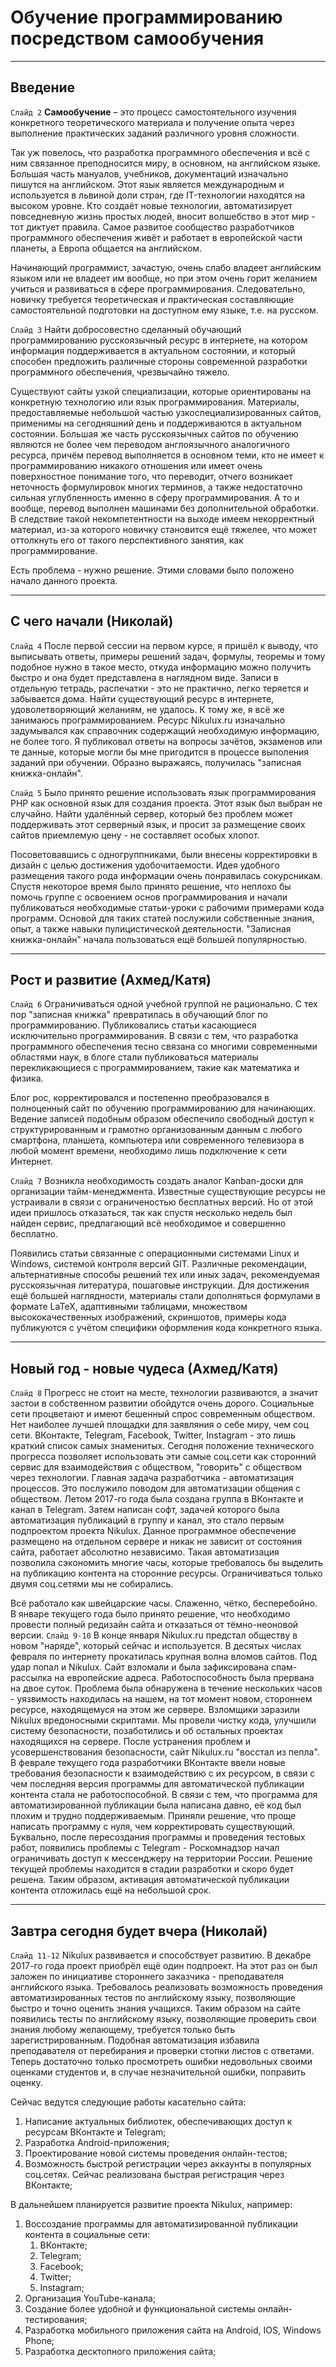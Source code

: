 # Обучение программированию посредством самообучения

***

## Введение

`Слайд 2` **Самообучение** – это процесс самостоятельного изучения конкретного теоретического материала и получение опыта через выполнение практических заданий различного уровня сложности. 

Так уж повелось, что разработка программного обеспечения и всё с ним связанное преподносится миру, в основном, на английском языке. Большая часть мануалов, учебников, документаций изначально пишутся на английском. Этот язык является международным и используется в львиной доли стран, где IT-технологии находятся на высоком уровне. Кто создаёт новые технологии, автоматизирует повседневную жизнь простых людей, вносит волшебство в этот мир - тот диктует правила. Самое развитое сообщество разработчиков программного обеспечения живёт и работает в европейской части планеты, а Европа общается на английском.

Начинающий программист, зачастую, очень слабо владеет английским языком или не владеет им вообще, но при этом очень горит желанием учиться и развиваться в сфере программирования. Следовательно, новичку требуется теоретическая и практическая составляющие самостоятельной подготовки на доступном ему языке, т.е. на русском. 

`Слайд 3` Найти добросовестно сделанный обучающий программированию русскоязычный ресурс в интернете, на котором информация поддерживается в актуальном состоянии, и который способен предложить различные стороны современной разработки программного обеспечения, чрезвычайно тяжело.

Существуют сайты узкой специализации, которые ориентированы на конкретную технологию или язык программирования. Материалы, предоставляемые небольшой частью узкоспециализированных сайтов, применимы на сегодняшний день и поддерживаются в актуальном состоянии. Большая же часть русскоязычных сайтов по обучению являются не более чем переводом англоязычного аналогичного ресурса, причём перевод выполняется в основном теми, кто не имеет к программированию никакого отношения или имеет очень поверхностное понимание того, что переводит, отчего возникает неточность формулировок многих терминов, а также недостаточно сильная углубленность именно в сферу программирования. А то и вообще, перевод выполнен машинами без дополнительной обработки. В следствие такой некомпетентности на выходе имеем некорректный материал, из-за которого новичку становится ещё тяжелее, что может оттолкнуть его от такого перспективного занятия, как программирование.

Есть проблема - нужно решение. Этими словами было положено начало данного проекта. 

***

## С чего начали (Николай)

`Слайд 4` После первой сессии на первом курсе, я пришёл к выводу, что выписывать ответы, примеры решений задач, формулы, теоремы и тому подобное нужно в такое место, откуда информацию можно получить быстро и она будет представлена в наглядном виде. Записи в отдельную тетрадь, распечатки - это не практично, легко теряется и забывается дома. Найти существующий ресурс в интернете, удоволетворяющий желаниям, не удалось. К тому же, я всё же занимаюсь программированием. Ресурс Nikulux.ru изначально задумывался как справочник содержащий необходимую информацию, не более того. Я публиковал ответы на вопросы зачётов, экзаменов или те данные, которые могли бы мне пригодится в процессе выполения заданий при обучении. Образно выражаясь, получилась "записная книжка-онлайн". 

`Слайд 5` Было принято решение использовать язык программирования PHP как основной язык для создания проекта. Этот язык был выбран не случайно. Найти удалённый сервер, который без проблем может поддерживать этот серверный язык, и просит за размещение своих сайтов приемлемую цену - не составляет особых хлопот.

Посоветовавшись с одногруппниками, были внесены корректировки в дизайн с целью достижения удобочитаемости. Идея удобного размещения такого рода информации очень понравилась сокурсникам. Спустя некоторое время было принято решение, что неплохо бы помочь группе с освоением основ программирования и начали публиковаться необходимые статьи-уроки с рабочими примерами кода программ. Основой для таких статей послужили собственные знания, опыт, а также навыки пулицистической деятельности. "Записная книжка-онлайн" начала пользоваться ещё большей популярностью. 

***

## Рост и развитие (Ахмед/Катя)

`Слайд 6` Ограничиваться одной учебной группой не рационально. С тех пор "записная книжка" превратилась в обучающий блог по программированию. Публиковались статьи касающиеся исключительно программирования. В связи с тем, что разработка программного обеспечения тесно связана со многими современными областями наук, в блоге стали публиковаться материалы перекликающиеся с программированием, такие как математика и физика.

Блог рос, корректировался и постепенно преобразовался в полноценный сайт по обучению программированию для начинающих. Ведение записей подобным образом обеспечило свободный доступ к структурированным и грамотно организованным данным с любого смартфона, планшета, компьютера или современного телевизора в любой момент времени, необходимо лишь подключение к сети Интернет. 

`Слайд 7` Возникла необходимость создать аналог Kanban-доски для организации тайм-менеджмента. Известные существующие ресурсы не устраивали в связи с ограниченостью бесплатных версий. Но от этой идеи пришлось отказаться, так как спустя несколько недель был найден сервис, предлагающий всё необходимое и совершенно бесплатно.

Появились статьи связанные с операционными системами Linux и Windows, системой контроля версий GIT. Различные рекомендации, альтернативные способы решений тех или иных задач, рекомендуемая русскоязычная литература, пошаговые инструкции. Для достижения ещё большей наглядности, материалы стали дополняться формулами в формате LaTeX, адаптивными таблицами, множеством высококачественных изображений, скриншотов, примеры кода публикуются с учётом специфики оформления кода конкретного языка. 

***

## Новый год - новые чудеса (Ахмед/Катя)

`Слайд 8` Прогресс не стоит на месте, технологии развиваются, а значит застои в собственном развитии обойдутся очень дорого. Социальные сети процветают и имеют бешенный спрос современным обществом. Нет наиболее лучшей площадки для заявляния о себе миру, чем соц сети. ВКонтакте, Telegram, Facebook, Twitter, Instagram - это лишь краткий список самых знаменитых. Сегодня положение технического прогресса позволяет использовать эти самые соц.сети как сторонний сервис для взаимодействия с обществом, "говорить" с обществом через технологии. Главная задача разработчика - автоматизация процессов. Это послужило поводом для автоматизации общения с обществом. Летом 2017-го года была создана группа в ВКонтакте и канал в Telegram. Затем написан софт, задачей которого была автоматизация публикаций в группу и канал, это стало первым подпроектом проекта Nikulux. Данное программное обеспечение размещено на отдельном сервере и никак не зависит от состояния сайта, работает абсолютно независимо. Такая автоматизация позволила сэкономить многие часы, которые требовалось бы выделить на публикацию контента на сторонние ресурсы. Ограничиваться только двумя соц.сетями мы не собирались.

Всё работало как швейцарские часы. Слаженно, чётко, бесперебойно. В январе текущего года было принято решение, что необходимо провести полный редизайн сайта и отказаться от тёмно-неоновой версии. `Слайд 9-10` В конце января Nikulux.ru предстал обществу в новом "наряде", который сейчас и используется. В десятых числах февраля по интернету прокатилась крупная волна вломов сайтов. Под удар попал и Nikulux. Сайт взломали и была зафиксирована спам-рассылка на европейские адреса. Работоспособность была прервана на двое суток. Проблема была обнаружена в течение нескольких часов - уязвимость находилась на нашем, на тот момент новом, стороннем ресурсе, находящемуся на этом же сервере. Взломщики заразили Nikulux вредоносными скриптами. Мы провели чистку кода, улучшили систему безопасности, позаботились и об остальных проектах находящихся на сервере. После устранения проблем и усовершенствования безопасности, сайт Nikulux.ru "восстал из пепла". В феврале текущего года разработчики ВКонтакте ввели новые требования безопасности к взаимодействию с их ресурсом, в связи с чем последняя версия программы для автоматической публикации контента стала не работоспособной. В связи с тем, что программа для автоматизированной публикации была написана давно, её код был плохим и трудно поддерживаемым. Приняли решение, что проще написать программу с нуля, чем корректировать существующий. Буквально, после пересоздания программы и проведения тестовых работ, появились проблемы с Telegram - Роскомнадзор начал ограничивать доступ к мессенджеру на территории России. Решение текущей проблемы находится в стадии разработки и скоро будет решена. Таким образом, активация автоматической публикации контента отложилась ещё на небольшой срок.

***

## Завтра сегодня будет вчера (Николай)

`Слайд 11-12` Nikulux развивается и способствует развитию. В декабре 2017-го года проект приобрёл ещё один подпроект. На этот раз он был заложен по инициативе стороннего заказчика - преподавателя английского языка. Требовалось реализовать возможность проведения автоматизированных тестов по английскому языку, позволяющие быстро и точно оценить знания учащихся. Таким образом на сайте появились тесты по английскому языку, позволяющие проверить свои знания любому желающему, требуется только быть зарегистрированным. Подобная автоматизация избавила преподавателя от перебирания и проверки стопки листов с ответами. Теперь достаточно только просмотреть ошибки недовольных своими оценками студентов и, в случае незначительной ошибки, поправить оценку. 

Сейчас ведутся следующие работы касательно сайта:

1. Написание актуальных библиотек, обеспечивающих доступ к ресурсам ВКонтакте и Telegram;
2. Разработка Android-приложения;
3. Проектирование новой системы проведения онлайн-тестов;
4. Возможность быстрой регистрации через аккаунты в популярных соц.сетях. Сейчас реализована быстрая регистрация через ВКонтакте;

В дальнейшем планируется развитие проекта Nikulux, например:

1. Воссоздание программы для автоматизированной публикации контента в социальные сети:
    1. ВКонтакте;
    2. Telegram;
    3. Facebook;
    4. Twitter;
    5. Instagram;
2. Организация YouTube-канала;
3. Создание более удобной и функциональной системы онлайн-тестирования;
4. Разработка мобильного приложения сайта на Android, IOS, Windows Phone;
5. Разработка десктопного приложения сайта;
